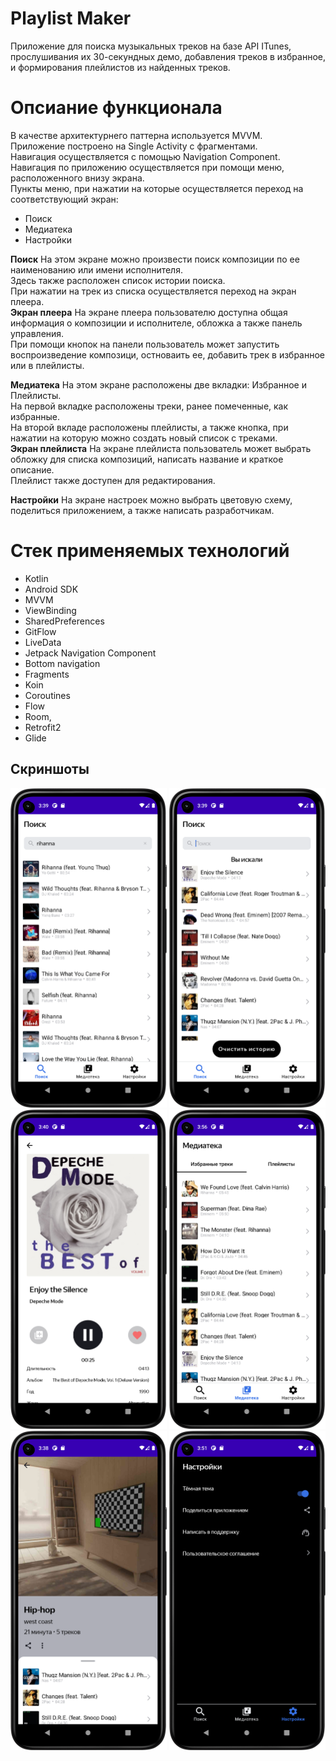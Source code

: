 # Playlist Maker
Приложение для поиска музыкальных треков на базе API ITunes, прослушивания их 30-секундных демо, добавления треков в избранное, и формирования плейлистов из найденных треков.

# Опсиание функционала
В качестве архитектурнего паттерна используется MVVM.   
Приложение построено на Single Activity с фрагментами.   
Навигация осуществляется с помощью Navigation Component.  
Навигация по приложению осуществляется при помощи меню, расположенного внизу экрана.  
Пункты меню, при нажатии на которые осуществляется переход на соответствующий экран:  
- Поиск
- Медиатека
- Настройки

**Поиск**
На этом экране можно произвести поиск композиции по ее наименованию или имени исполнителя.   
Здесь также расположен список истории поиска.     
При нажатии на трек из списка осуществляется переход на экран плеера.  
   **Экран плеера**
На экране плеера пользователю доступна общая информация о композиции и исполнителе, обложка а также панель управления.   
При помощи кнопок на панели пользователь может запустить воспроизведение композици, остноваить ее, добавить трек в избранное или в плейлисты.  

**Медиатека**
На этом экране расположены две вкладки: Избранное и Плейлисты.  
На первой вкладке расположены треки, ранее помеченные, как избранные.   
На второй вкладе расположены плейлисты, а также кнопка, при нажатии на которую можно создать новый список с треками.  
   **Экран плейлиста**
На экране плейлиста пользователь может выбрать обложку для списка композиций, написать название и краткое описание.   
Плейлист также доступен для редактирования.

**Настройки**
На экране настроек можно выбрать цветовую схему, поделиться приложением, а также написать разработчикам.

# Стек применяемых технологий
- Kotlin
- Android SDK
- MVVM
- ViewBinding
- SharedPreferences
- GitFlow
- LiveData
- Jetpack Navigation Component
- Bottom navigation
- Fragments
- Koin
- Coroutines
- Flow
- Room,
- Retrofit2
- Glide

## Скриншоты
<p float="left">
    <img src="https://github.com/ZaharinVN/PlaylistMaker/blob/dev/Screenshot_1.png" width="250"> 
    <img src="https://github.com/ZaharinVN/PlaylistMaker/blob/dev/Screenshot_2.png" width="250"> 
    <img src="https://github.com/ZaharinVN/PlaylistMaker/blob/dev/Screenshot_3.png" width="250"> 
    <img src="https://github.com/ZaharinVN/PlaylistMaker/blob/dev/Screenshot_4.png" width="250"> 
    <img src="https://github.com/ZaharinVN/PlaylistMaker/blob/dev/Screenshot_5.png" width="250"> 
    <img src="https://github.com/ZaharinVN/PlaylistMaker/blob/dev/Screenshot_6.png" width="250"> 
</p> 